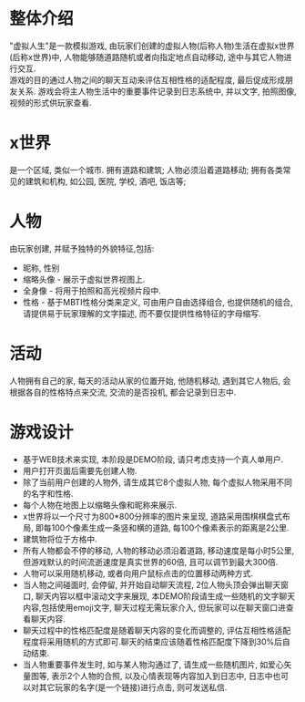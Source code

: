 # 整体介绍
"虚拟人生"是一款模拟游戏, 由玩家们创建的虚拟人物(后称人物)生活在虚拟x世界(后称x世界)中, 人物能够随道路随机或者向指定地点自动移动, 途中与其它人物进行交互.    
游戏的目的通过人物之间的聊天互动来评估互相性格的适配程度, 最后促成形成朋友关系.
游戏会将主人物生活中的重要事件记录到日志系统中, 并以文字, 拍照图像, 视频的形式供玩家查看.
# x世界
是一个区域, 类似一个城市. 拥有道路和建筑; 人物必须沿着道路移动; 拥有各类常见的建筑和机构, 如公园, 医院, 学校, 酒吧, 饭店等;
# 人物
由玩家创建, 并赋予独特的外貌特征,包括:
* 昵称, 性别
* 缩略头像 - 展示于虚拟世界视图上.
* 全身像 - 将用于拍照和高光视频片段中.
* 性格 - 基于MBTI性格分类来定义, 可由用户自由选择组合, 也提供随机的组合, 请提供易于玩家理解的文字描述, 而不要仅提供性格特征的字母缩写.
# 活动
人物拥有自己的家, 每天的活动从家的位置开始, 他随机移动, 遇到其它人物后, 会根据各自的性格特点来交流, 交流的是否投机, 都会记录到日志中.

# 游戏设计
* 基于WEB技术来实现, 本阶段是DEMO阶段, 请只考虑支持一个真人单用户.
* 用户打开页面后需要先创建人物.
* 除了当前用户创建的人物外, 请生成其它8个虚拟人物, 每个虚拟人物采用不同的名字和性格.
* 每个人物在地图上以缩略头像和昵称来展示.
* x世界将以一个尺寸为800*800分辨率的图片来呈现, 道路采用围棋棋盘式布局, 即每100个像素生成一条竖和横的道路, 每100个像素表示的距离是2公里.
* 建筑物将位于方格中.
* 所有人物都会不停的移动, 人物的移动必须沿着道路, 移动速度是每小时5公里, 但游戏默认的时间流逝速度是真实世界的60倍, 且可以调节到最大300倍.
* 人物可以采用随机移动, 或者向用户鼠标点击的位置移动两种方式.
* 当人物之间碰面时, 会停留, 并开始自动聊天流程, 2位人物头顶会弹出聊天窗口, 聊天内容以框中滚动文字来展现, 本DEMO阶段请生成一些随机的文字聊天内容,包括使用emoji文字, 聊天过程无需玩家介入, 但玩家可以在聊天窗口进查看聊天内容.
* 聊天过程中的性格匹配度是随着聊天内容的变化而调整的, 评估互相性格适配程度将采用随机的方式即可.聊天的结束应该随着性格匹配度下降到30%后自动结束.
* 当人物重要事件发生时, 如与某人物沟通过了, 请生成一些随机图片, 如爱心矢量图等, 表示2个人物的合照, 以及心情表现等内容加入到日志中, 日志中也可以对其它玩家的名字(是一个链接)进行点击, 则可发送私信.
